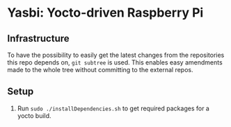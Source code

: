 # Yasbi: Yocto-driven Raspberry Pi

## Infrastructure

To have the possibility to easily get the latest changes from the repositories this repo depends on, `git subtree` is used. This enables easy amendments made to the whole tree without committing to the external repos.

## Setup

1. Run `sudo ./installDependencies.sh` to get required packages for a yocto build.
   